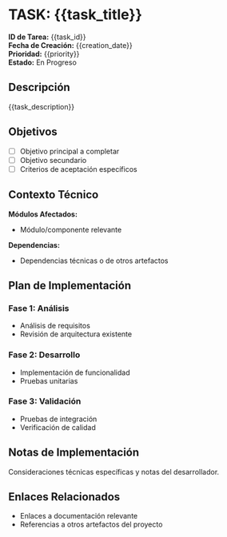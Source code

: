 # TASK: {{task_title}}

**ID de Tarea:** {{task_id}}  
**Fecha de Creación:** {{creation_date}}  
**Prioridad:** {{priority}}  
**Estado:** En Progreso  

## Descripción

{{task_description}}

## Objetivos

- [ ] Objetivo principal a completar
- [ ] Objetivo secundario
- [ ] Criterios de aceptación específicos

## Contexto Técnico

**Módulos Afectados:**
- Módulo/componente relevante

**Dependencias:**
- Dependencias técnicas o de otros artefactos

## Plan de Implementación

### Fase 1: Análisis
- Análisis de requisitos
- Revisión de arquitectura existente

### Fase 2: Desarrollo
- Implementación de funcionalidad
- Pruebas unitarias

### Fase 3: Validación
- Pruebas de integración
- Verificación de calidad

## Notas de Implementación

Consideraciones técnicas específicas y notas del desarrollador.

## Enlaces Relacionados

- Enlaces a documentación relevante
- Referencias a otros artefactos del proyecto
